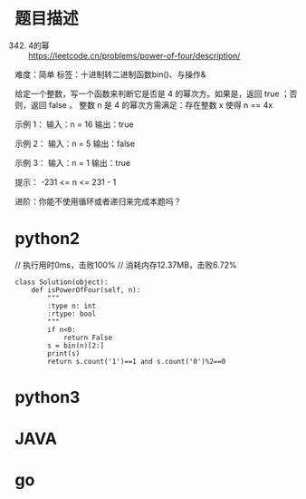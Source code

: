 # 题目描述

342. 4的幂  
https://leetcode.cn/problems/power-of-four/description/  

难度：简单
标签：十进制转二进制函数bin()、与操作&

给定一个整数，写一个函数来判断它是否是 4 的幂次方。如果是，返回 true ；否则，返回 false 。
整数 n 是 4 的幂次方需满足：存在整数 x 使得 n == 4x

示例 1：
输入：n = 16
输出：true

示例 2：
输入：n = 5
输出：false

示例 3：
输入：n = 1
输出：true

提示：
-231 <= n <= 231 - 1

进阶：你能不使用循环或者递归来完成本题吗？

# python2

// 执行用时0ms，击败100%
// 消耗内存12.37MB，击败6.72%
```
class Solution(object):
    def isPowerOfFour(self, n):
        """
        :type n: int
        :rtype: bool
        """
        if n<0:
            return False
        s = bin(n)[2:]
        print(s)
        return s.count('1')==1 and s.count('0')%2==0
```

# python3 

# JAVA

# go
